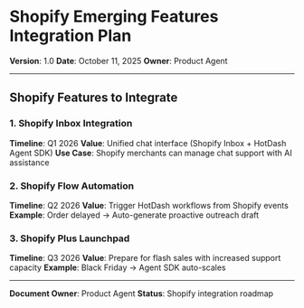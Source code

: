 # Shopify Emerging Features Integration Plan

**Version**: 1.0
**Date**: October 11, 2025
**Owner**: Product Agent

---

## Shopify Features to Integrate

### 1. Shopify Inbox Integration

**Timeline**: Q1 2026
**Value**: Unified chat interface (Shopify Inbox + HotDash Agent SDK)
**Use Case**: Shopify merchants can manage chat support with AI assistance

### 2. Shopify Flow Automation

**Timeline**: Q2 2026
**Value**: Trigger HotDash workflows from Shopify events
**Example**: Order delayed → Auto-generate proactive outreach draft

### 3. Shopify Plus Launchpad

**Timeline**: Q3 2026
**Value**: Prepare for flash sales with increased support capacity
**Example**: Black Friday → Agent SDK auto-scales

---

**Document Owner**: Product Agent
**Status**: Shopify integration roadmap
